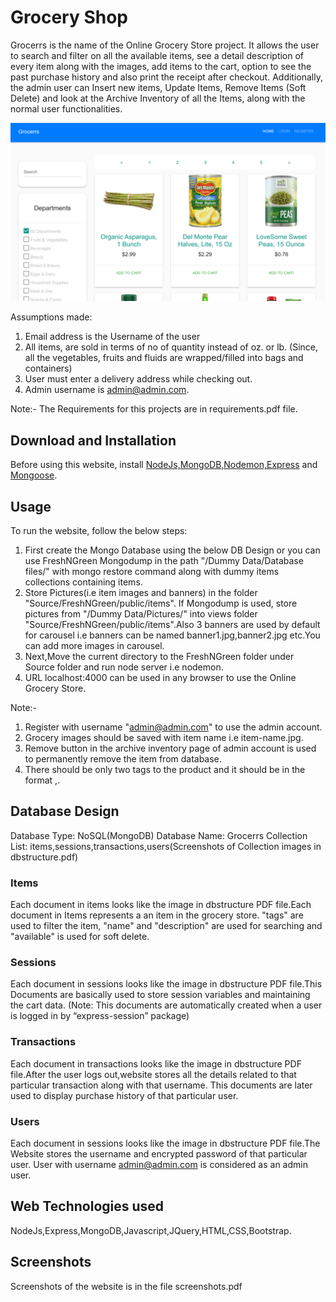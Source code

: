 # Grocery Shop

Grocerrs is the name of the Online Grocery Store project. It allows the user to search and filter on all the available items, see a detail description of every item along with the images, add items to the cart, option to see the past purchase history and also print the receipt after checkout. Additionally, the admin user can Insert new items, Update Items, Remove Items (Soft Delete) and look at the Archive Inventory of all the Items, along with the normal user functionalities.


![Grocerrs](/grocerrs.png)


Assumptions made:
1. Email address is the Username of the user
2.  All items, are sold in terms of no of quantity instead of oz. or lb. (Since, all the vegetables, fruits and fluids are wrapped/filled into bags and containers)
3.  User must enter a delivery address while checking out.
4.  Admin username is admin@admin.com.

Note:- The Requirements for this projects are in requirements.pdf file.

## Download and Installation

Before using this website, install [NodeJs,MongoDB,Nodemon,Express](https://blog.udemy.com/node-js-tutorial/#0) and [Mongoose](https://stackoverflow.com/questions/4950144/how-to-install-mongoose-driver-on-nodejs).

## Usage

To run the website, follow the below steps:

1. First create the Mongo Database using the below DB Design or you can use FreshNGreen Mongodump in the path "/Dummy Data/Database files/" with mongo restore command along with dummy items collections containing items.
2. Store Pictures(i.e item images and banners) in the folder "Source/FreshNGreen/public/items". If Mongodump is used, store pictures from "/Dummy Data/Pictures/" into views folder "Source/FreshNGreen/public/items".Also 3 banners are used by default for carousel i.e banners can be named banner1.jpg,banner2.jpg etc.You can add more images in carousel.
3. Next,Move the current directory to the FreshNGreen folder under Source folder and run node server i.e nodemon.
4. URL localhost:4000 can be used in any browser to use the Online Grocery Store.

Note:- 
1. Register with username "admin@admin.com" to use the admin account.
2. Grocery images should be saved with item name i.e item-name.jpg.
3. Remove button in the archive inventory page of admin account is used to permanently remove the item from database. 
4. There should be only two tags to the product and it should be in the format <category>,<brand-name>.


## Database Design

Database Type: NoSQL(MongoDB)
Database Name: Grocerrs
Collection List: items,sessions,transactions,users(Screenshots of Collection images in dbstructure.pdf)


### Items

Each document in items looks like the image in dbstructure PDF file.Each document in Items represents a an item in the grocery store. "tags" are used to filter the item, "name" and "description" are used for searching and "available" is used for soft delete.

### Sessions

Each document in sessions looks like the image in dbstructure PDF file.This Documents are basically used to store session variables and maintaining the cart data. (Note: This documents are automatically created when a user is logged in by “express-session” package)

### Transactions

Each document in transactions looks like the image in dbstructure PDF file.After the user logs out,website stores all the details related to that particular transaction along with that username. This documents are later used to display purchase history of that particular user.

### Users

Each document in sessions looks like the image in dbstructure PDF file.The Website stores the username and encrypted password of that particular user. User with username admin@admin.com is considered as an admin user.

## Web Technologies used

NodeJs,Express,MongoDB,Javascript,JQuery,HTML,CSS,Bootstrap.

## Screenshots

Screenshots of the website is in the file screenshots.pdf
